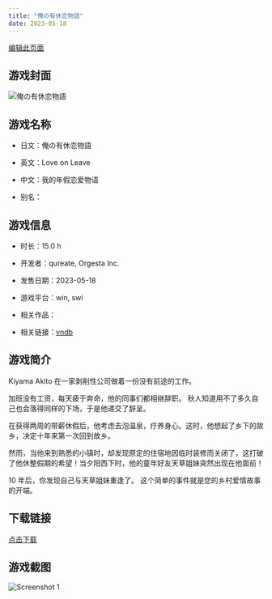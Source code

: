 ```yaml
---
title: "俺の有休恋物語"
date: 2023-05-18
---
```

[编辑此页面](https://github.com/ACG-3/ADV3-source/blob/main/source/_posts/games/%E4%BF%BA%E3%81%AE%E6%9C%89%E4%BC%91%E6%81%8B%E7%89%A9%E8%AA%9E.md)

## 游戏封面

![俺の有休恋物語](https%3A//pan.timero.xyz/onedrive/img_lib_001/%E4%BF%BA%E3%81%AE%E6%9C%89%E4%BC%91%E6%81%8B%E7%89%A9%E8%AA%9E_cover.avif)


## 游戏名称

- 日文：俺の有休恋物語
- 英文：Love on Leave
- 中文：我的年假恋爱物语

- 别名：


## 游戏信息

- 时长：15.0 h
- 开发者：qureate, Orgesta Inc.
- 发售日期：2023-05-18
- 游戏平台：win, swi
- 相关作品：

- 相关链接：[vndb](https://vndb.org/v44235)


## 游戏简介

Kiyama Akito 在一家剥削性公司做着一份没有前途的工作。

加班没有工资，每天疲于奔命，他的同事们都相继辞职。
秋人知道用不了多久自己也会落得同样的下场，于是他递交了辞呈。

在获得两周的带薪休假后，他考虑去泡温泉，疗养身心。这时，他想起了乡下的故乡，决定十年来第一次回到故乡。

然而，当他来到熟悉的小镇时，却发现原定的住宿地因临时装修而关闭了，这打破了他休整假期的希望！当夕阳西下时，他的童年好友天草姐妹突然出现在他面前！

10 年后，你发现自己与天草姐妹重逢了。
这个简单的事件就是您的乡村爱情故事的开端。




## 下载链接

[点击下载](https://pan.timero.xyz/onedrive/adv_lib_001/%E4%BF%BA%E3%81%AE%E6%9C%89%E4%BC%91%E6%81%8B%E7%89%A9%E8%AA%9E)


## 游戏截图


![Screenshot 1](https%3A//pan.timero.xyz/onedrive/img_lib_001/%E4%BF%BA%E3%81%AE%E6%9C%89%E4%BC%91%E6%81%8B%E7%89%A9%E8%AA%9E_Screenshot_1.avif)

